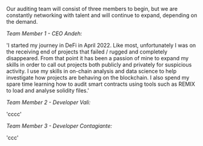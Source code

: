 Our auditing team will consist of three members to begin, but we are constantly networking with talent and will continue to expand, depending on the demand.

*Team Member 1 - CEO Andeh:*

'I started my journey in DeFi in April 2022. Like most, unfortunately I was on the receiving end of projects that failed / rugged and completely disappeared. From that point it has been a passion of mine to expand my skills in order to call out projects both publicly and privately for suspicious activity. I use my skills in on-chain analysis and data science to help investigate how projects are behaving on the blockchain. I also spend my spare time learning how to audit smart contracts using tools such as REMIX to load and analyse solidity files.'

*Team Member 2 - Developer Vali:*

'cccc'

*Team Member 3 - Developer Contagiante:*

'ccc'

